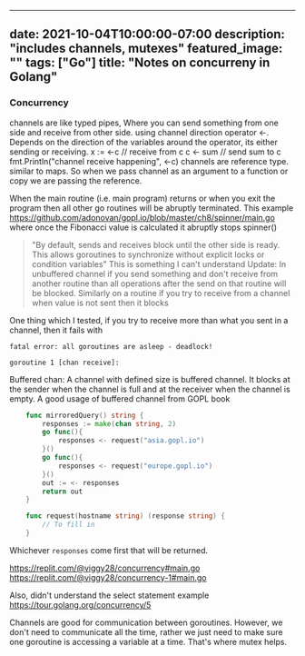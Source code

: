 
---
date: 2021-10-04T10:00:00-07:00
description: "includes channels, mutexes"
featured_image: ""
tags: ["Go"]
title: "Notes on concurreny in Golang"
---

### Concurrency

channels are like typed pipes, Where you can send something from one side and receive from other side.
using channel direction operator <-. Depends on the direction of the variables around the operator, its either sending or receiving.
x  := <-c // receive from c
c <- sum // send sum to c
fmt.Println("channel receive happening", <-c)
channels are reference type. similar to maps. So when we pass channel as an argument to a function or copy we are passing the reference.

When the main routine (i.e. main program) returns or when you exit the program then all other go routines will be abruptly terminated.
This example https://github.com/adonovan/gopl.io/blob/master/ch8/spinner/main.go where once the Fibonacci value is calculated it abruptly stops spinner()


> "By default, sends and receives block until the other side is ready. This allows goroutines to synchronize without explicit locks or condition variables"
This is something I can't understand
Update: In unbuffered channel if you send something and don't receive from another routine than all operations after the send on that routine will be blocked.
Similarly on a routine if you try to receive from a channel when value is not sent then it blocks



One thing which I tested, if you try to receive more than what you sent in a channel, then it fails with
```
fatal error: all goroutines are asleep - deadlock!

goroutine 1 [chan receive]:
```
Buffered chan:
A channel with defined size is buffered channel. It blocks at the sender when the channel is full and at the receiver when the channel is empty. A good usage of buffered channel from GOPL book

```Go
    func mirroredQuery() string {
        responses := make(chan string, 2)
        go func(){
            responses <- request("asia.gopl.io")
        }()
        go func(){
            responses <- request("europe.gopl.io")
        }()
        out := <- responses
        return out
    }

    func request(hostname string) (response string) {
        // To fill in
    }
```

Whichever `responses` come first that will be returned.


https://replit.com/@viggy28/concurrency#main.go
https://replit.com/@viggy28/concurrency-1#main.go

Also, didn't understand the select statement example https://tour.golang.org/concurrency/5

Channels are good for communication between goroutines. However, we don't need to communicate all the time, rather we just need to make sure one goroutine is accessing a variable at a time. That's where mutex helps.